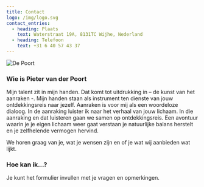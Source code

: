 ```yaml
---
title: Contact
logo: /img/logo.svg
contact_entries:
  - heading: Plaats
    text: Waterstraat 19A, 8131TC Wijhe, Nederland
  - heading: Telefoon
    text: +31 6 40 57 43 37
---
```

![](img/img_5243.jpg "De Poort")

<h3 class="f4 b lh-title mb2">Wie is Pieter van der Poort</h3> 
 
Mijn talent zit in mijn handen. Dat komt tot uitdrukking in – de kunst van het aanraken -. Mijn handen staan als instrument ten dienste van jouw ontdekkingsreis naar jezelf. Aanraken is voor mij als een woordeloze dialoog. In de aanraking luister ik naar het verhaal van jouw lichaam. In die aanraking en dat luisteren gaan we samen op ontdekkingsreis. Een avontuur waarin je je eigen lichaam weer gaat verstaan  je natuurlijke balans herstelt en je zelfhelende vermogen hervind.

We horen graag van je, wat je wensen zijn en of je wat wij aanbieden wat lijkt.

<h3 class="f4 b lh-title mb2">Hoe kan ik…?</h3>

Je kunt het formulier invullen met je vragen en opmerkingen.